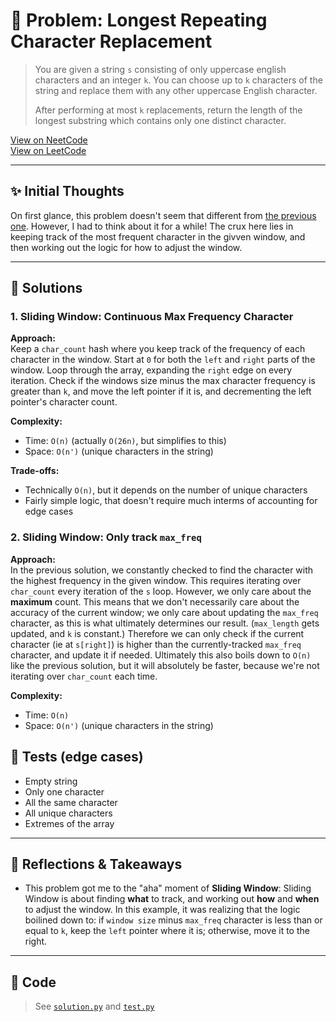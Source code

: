 # 🧠 Problem: Longest Repeating Character Replacement

> You are given a string `s` consisting of only uppercase english characters and
> an integer `k`. You can choose up to `k` characters of the string and replace
> them
> with any other uppercase English character.
> 
> After performing at most `k` replacements, return the length of the longest
> substring which contains only one distinct character.

[View on NeetCode](https://neetcode.io/problems/longest-repeating-substring-with-replacement/)  
[View on LeetCode](https://leetcode.com/problems/longest-repeating-character-replacement/)

---

## ✨ Initial Thoughts

On first glance, this problem doesn't seem that different from [the previous
one](../13_longest_substring_without_repeating_characters/). However, I had to
think about it for a while! The crux here lies in keeping track of the most
frequent character in the givven window, and then working out the logic for how
to adjust the window.

---

## 🚀 Solutions

### 1. Sliding Window: Continuous Max Frequency Character

**Approach:**  
Keep a `char_count` hash where you keep track of the frequency of each character
in the window. Start at `0` for both the `left` and `right` parts of the window.
Loop through the array, expanding the `right` edge on every iteration. Check if
the windows size minus the max character frequency is greater than `k`, and move
the left pointer if it is, and decrementing the left pointer's character count.

**Complexity:**  
- Time: `O(n)` (actually `O(26n)`, but simplifies to this)
- Space: `O(n')` (unique characters in the string)

**Trade-offs:**  
- Technically `O(n)`, but it depends on the number of unique characters
- Fairly simple logic, that doesn't require much interms of accounting for edge cases

### 2. Sliding Window: Only track `max_freq`

**Approach:**  
In the previous solution, we constantly checked to find the character with the
highest frequency in the given window. This requires iterating over `char_count`
every iteration of the `s` loop. However, we only care about the **maximum**
count. This means that we don't necessarily care about the accuracy of the
current window; we only care about updating the `max_freq` character, as this is
what ultimately determines our result. (`max_length` gets updated, and `k` is
constant.) Therefore we can only check if the current character (ie at
`s[right]`) is higher than the currently-tracked `max_freq` character, and
update it if needed. Ultimately this also boils down to `O(n)` like the previous
solution, but it will absolutely be faster, because we're not iterating over
`char_count` each time.

**Complexity:**  
- Time: `O(n)`
- Space: `O(n')` (unique characters in the string)

## 🧪 Tests (edge cases)

- Empty string
- Only one character
- All the same character
- All unique characters
- Extremes of the array

---

## 📌 Reflections & Takeaways

- This problem got me to the "aha" moment of **Sliding Window**: Sliding Window
  is about finding **what** to track, and working out **how** and **when** to
  adjust the window. In this example, it was realizing that the logic boilined
  down to: if `window size` minus `max_freq` character is less than or equal to
  `k`, keep the `left` pointer where it is; otherwise, move it to the right.

---

## 🧮 Code

> See [`solution.py`](./solution.py) and [`test.py`](./test.py)
